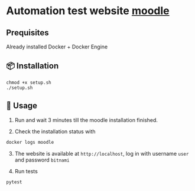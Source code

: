 # Automation test website [moodle](http://localhost/)
## Prequisites
Already installed Docker + Docker Engine

## 📦 Installation

```
chmod +x setup.sh
./setup.sh
```

## 🚀 Usage

1. Run and wait 3 minutes till the moodle installation finished.

2. Check the installation status with 
```sh
docker logs moodle
```

3. The website is available at `http://localhost`, log in with username `user` and password `bitnami`

4. Run tests
```sh
pytest
```
